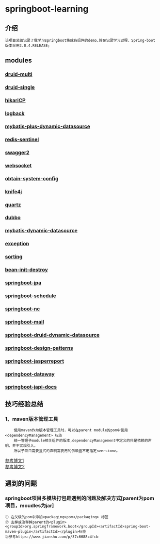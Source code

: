 # springboot-learning
## 介绍
    该项目总结记录了我学习springboot集成各组件的demo,旨在记录学习过程，Spring-boot 版本采用2.0.4.RELEASE;
## modules

### [druid-multi](https://github.com/NickAndFreya/spring-boot-learn)  

### [druid-single](https://github.com/NickAndFreya/spring-boot-learn)  

### [hikariCP](https://github.com/NickAndFreya/spring-boot-learn)  

### [logback](https://github.com/NickAndFreya/spring-boot-learn)  

### [mybatis-plus-dynamic-datasource](https://github.com/NickAndFreya/spring-boot-learn)  

### [redis-sentinel](https://github.com/NickAndFreya/spring-boot-learn)  

### [swagger2](https://github.com/NickAndFreya/spring-boot-learn)  

### [websocket](https://github.com/NickAndFreya/spring-boot-learn)  

### [obtain-system-config](https://github.com/NickAndFreya/spring-boot-learn)  

### [knife4j](https://github.com/NickAndFreya/spring-boot-learn)  

### [quartz](https://github.com/NickAndFreya/spring-boot-learn)  

### [dubbo](https://github.com/NickAndFreya/spring-boot-learn)  

### [mybatis-dynamic-datasource](https://github.com/NickAndFreya/spring-boot-learn)  

### [exception](https://github.com/NickAndFreya/spring-boot-learn)  

### [sorting](https://github.com/NickAndFreya/spring-boot-learn)   

### [bean-init-destroy](https://github.com/NickAndFreya/spring-boot-learn)  

### [springboot-jpa](https://github.com/NickAndFreya/spring-boot-learn)  

### [springboot-schedule](https://github.com/NickAndFreya/spring-boot-learn)  

### [springboot-nc](https://github.com/NickAndFreya/spring-boot-learn)  

### [springboot-mail](https://github.com/NickAndFreya/spring-boot-learn)

### [springboot-druid-dynamic-datasource](https://github.com/NickAndFreya/spring-boot-learn)

### [springboot-design-patterns](https://github.com/NickAndFreya/spring-boot-learn)

### [springboot-jasperreport](https://github.com/NickAndFreya/spring-boot-learn)

### [springboot-dataway](https://github.com/NickAndFreya/spring-boot-learn)

### [springboot-japi-docs](https://github.com/NickAndFreya/spring-boot-learn)

## 技巧经验总结
### 1、maven版本管理工具
        使用maven作为版本管理工具时，可以在parent module的pom中使用<dependencyManagement> 标签
        统一管理子module相关组件的版本,dependencyManagement中定义的只是依赖的声明，并不实现引入，
        所以子项目需要显式的声明需要用的依赖且不用指定<version>。
[参考博文1](https://blog.csdn.net/wo541075754/article/details/51490711?depth_1-utm_source=distribute.pc_relevant.none-task&utm_source=distribute.pc_relevant.none-task)  
[参考博文2](https://www.jianshu.com/p/e867ac845e11)
        

## 遇到的问题

### springboot项目多模块打包是遇到的问题及解决方式[parent为pom项目，moudles为jar]
    ① 在父级的pom中添加<packaging>pom</packaging> 标签
    ② 去掉或注释掉parent的<plugin><groupId>org.springframework.boot</groupId><artifactId>spring-boot-maven-plugin</artifactId></plugin>标签
    ③参考https://www.jianshu.com/p/37c6688c4fcb 
